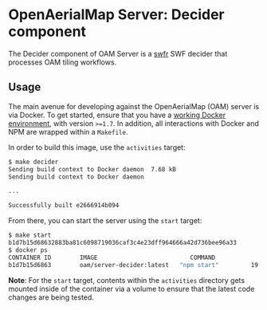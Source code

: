 # OpenAerialMap Server: Decider component

The Decider component of OAM Server is a [swfr](http://github.com/stamen/swfr) SWF decider that processes OAM tiling workflows.

## Usage

The main avenue for developing against the OpenAerialMap (OAM) server is via Docker. To get started, ensure that you have a [working Docker environment](https://docs.docker.com/machine/), with version `>=1.7`. In addition, all interactions with Docker and NPM are wrapped within a `Makefile`.

In order to build this image, use the `activities` target:

```bash
$ make decider
Sending build context to Docker daemon  7.68 kB
Sending build context to Docker daemon

...

Successfully built e2666914b094
```

From there, you can start the server using the `start` target:

```bash
$ make start
b1d7b15d68632883ba81c6098719036caf3c4e23dff964666a42d736bee96a33
$ docker ps
CONTAINER ID        IMAGE                          COMMAND             CREATED             STATUS              PORTS                    NAMES
b1d7b15d6863        oam/server-decider:latest   "npm start"         19 seconds ago      Up 16 seconds       0.0.0.0:8000->8000/tcp   oam-server-decider
```

**Note**: For the `start` target, contents within the `activities` directory gets mounted inside of the container via a volume to ensure that the latest code changes are being tested.

